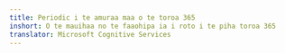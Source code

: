 ```yaml
---
title: Periodic i te amuraa maa o te toroa 365
inshort: O te mauihaa no te faaohipa ia i roto i te piha toroa 365
translator: Microsoft Cognitive Services
---
```





